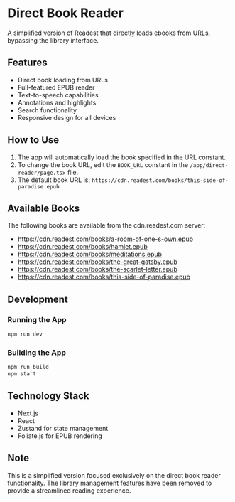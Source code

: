 # Direct Book Reader

A simplified version of Readest that directly loads ebooks from URLs, bypassing the library interface.

## Features

- Direct book loading from URLs
- Full-featured EPUB reader
- Text-to-speech capabilities
- Annotations and highlights
- Search functionality
- Responsive design for all devices

## How to Use

1. The app will automatically load the book specified in the URL constant.
2. To change the book URL, edit the `BOOK_URL` constant in the `/app/direct-reader/page.tsx` file.
3. The default book URL is: `https://cdn.readest.com/books/this-side-of-paradise.epub`

## Available Books

The following books are available from the cdn.readest.com server:

- https://cdn.readest.com/books/a-room-of-one-s-own.epub
- https://cdn.readest.com/books/hamlet.epub
- https://cdn.readest.com/books/meditations.epub
- https://cdn.readest.com/books/the-great-gatsby.epub
- https://cdn.readest.com/books/the-scarlet-letter.epub
- https://cdn.readest.com/books/this-side-of-paradise.epub

## Development

### Running the App

```bash
npm run dev
```

### Building the App

```bash
npm run build
npm start
```

## Technology Stack

- Next.js
- React
- Zustand for state management
- Foliate.js for EPUB rendering

## Note

This is a simplified version focused exclusively on the direct book reader functionality. The library management features have been removed to provide a streamlined reading experience. 